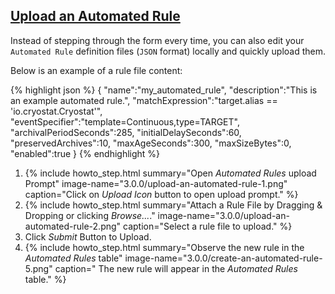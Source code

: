 ## [Upload an Automated Rule](#upload-an-automated-rule)

Instead of stepping through the form every time, you can also edit your `Automated Rule` definition files (`JSON` format) locally and quickly upload them.

Below is an example of a rule file content:

{% highlight json %}
{
  "name":"my_automated_rule",
  "description":"This is an example automated rule.",
  "matchExpression":"target.alias == 'io.cryostat.Cryostat'",
  "eventSpecifier":"template=Continuous,type=TARGET",
  "archivalPeriodSeconds":285,
  "initialDelaySeconds":60,
  "preservedArchives":10,
  "maxAgeSeconds":300,
  "maxSizeBytes":0,
  "enabled":true
}
{% endhighlight %}

<ol>
  <li>
      {% include howto_step.html
        summary="Open <i>Automated Rules</i> upload Prompt"
        image-name="3.0.0/upload-an-automated-rule-1.png"
        caption="Click on <i>Upload Icon</i> button to open upload prompt."
      %}
  </li>
  <li>
      {% include howto_step.html
        summary="Attach a Rule File by Dragging & Dropping or clicking <i>Browse...</i>."
        image-name="3.0.0/upload-an-automated-rule-2.png"
        caption="Select a rule file to upload."
      %}
  </li>
  <li>
    <summary>Click <i>Submit</i> Button to Upload.</summary>
  </li>
  <li>
      {% include howto_step.html
        summary="Observe the new rule in the <i>Automated Rules</i> table"
        image-name="3.0.0/create-an-automated-rule-5.png"
        caption="
          The new rule will appear in the <i>Automated Rules</i> table."
      %}
  </li>
</ol>
